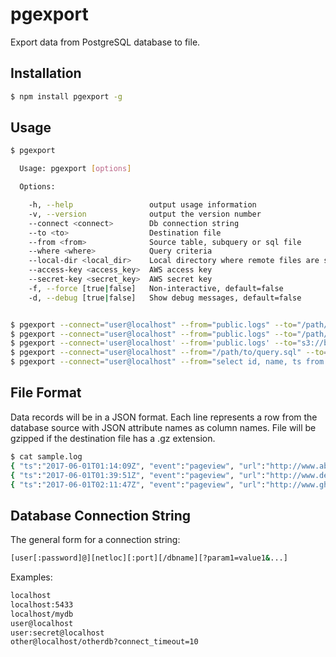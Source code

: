 # pgexport

Export data from PostgreSQL database to file.


## Installation

```sh
$ npm install pgexport -g
```

## Usage

```sh
$ pgexport

  Usage: pgexport [options]

  Options:

    -h, --help                 output usage information
    -v, --version              output the version number
    --connect <connect>        Db connection string
    --to <to>                  Destination file
    --from <from>              Source table, subquery or sql file
    --where <where>            Query criteria
    --local-dir <local_dir>    Local directory where remote files are synced, default=/tmp/pgexport
    --access-key <access_key>  AWS access key
    --secret-key <secret_key>  AWS secret key
    -f, --force [true|false]   Non-interactive, default=false
    -d, --debug [true|false]   Show debug messages, default=false


$ pgexport --connect="user@localhost" --from="public.logs" --to="/path/to/file.log"
$ pgexport --connect="user@localhost" --from="public.logs" --to="/path/to/file.log.gz" --where="name='foo'" -f
$ pgexport --connect='user@localhost' --from='public.logs' --to="s3://bucket/path/to/file.log.gz" -f
$ pgexport --connect="user@localhost" --from="/path/to/query.sql" --to="tmp/logs.log" -f -d
$ pgexport --connect="user@localhost" --from="select id, name, ts from public.logs" --to="/path/to/file.log"

```

## File Format

Data records will be in a JSON format. Each line represents a row from the database source with JSON attribute names as column names.
File will be gzipped if the destination file has a .gz extension.

```sh
$ cat sample.log
{ "ts":"2017-06-01T01:14:09Z", "event":"pageview", "url":"http://www.abc.com" }
{ "ts":"2017-06-01T01:39:51Z", "event":"pageview", "url":"http://www.def.com" }
{ "ts":"2017-06-01T02:11:47Z", "event":"pageview", "url":"http://www.ghi.com" }
```

## Database Connection String

The general form for a connection string:

```sh
[user[:password]@][netloc][:port][/dbname][?param1=value1&...]
```
Examples:

```sh
localhost
localhost:5433
localhost/mydb
user@localhost
user:secret@localhost
other@localhost/otherdb?connect_timeout=10
```
